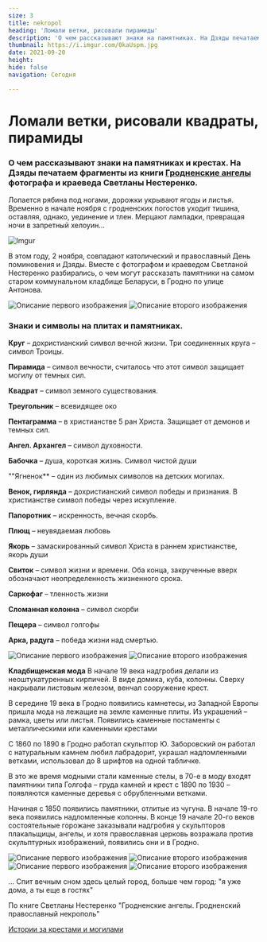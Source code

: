 ```yaml
---
size: 3
title: nekropol
heading: 'Ломали ветки, рисовали пирамиды'
description: 'О чем рассказывают знаки на памятниках. На Дзяды печатаем фрагменты из книги "Гродненские ангелы"'
thumbnail: https://i.imgur.com/0kaUspm.jpg
date: 2021-09-20
height: 
hide: false
navigation: Сегодня

---
```

# **Ломали ветки, рисовали квадраты, пирамиды**

### О чем рассказывают знаки на памятниках и крестах. На Дзяды печатаем фрагменты из книги [Гродненские ангелы](https://www.mamgrodno.com/projects/angelmam.html) фотографа и краеведа Светланы Нестеренко.

Лопается рябина под ногами, дорожки укрывают ягоды и листья. Временно в начале ноября с гродненских погостов уходит тишина, оставляя, однако, уединение и тлен. Мерцают лампадки, превращая ночи в запретный хелоуин... 

![Imgur](https://i.imgur.com/EUAcXt9.jpg)

В этом году, 2 ноября, совпадают католический и православный День поминовения и Дзяды. Вместе с фотографом и краеведом Светланой Нестеренко разбирались, о чем могут
рассказать памятники на самом старом  коммунальном кладбище Беларуси, в Гродно по улице Антонова.

<div class="gallery2">
<img src="https://i.imgur.com/Op8abQ7.jpeg" alt="Описание первого изображения"> 
<img src="https://i.imgur.com/35yEqRe.jpeg" alt="Описание второго изображения"> 
</div>

### Знаки и символы на плитах и памятниках.

**Круг** – дохристианский символ вечной жизни. Три соединенных круга – символ Троицы. 

**Пирамида** – символ вечности, считалось что этот символ защищает могилу от темных сил.

**Квадрат** – символ земного существования.

**Треугольник** – всевидящее око

**Пентаграмма** – в христианстве 5 ран Христа. Защищает от демонов и темных сил.

**Ангел. Архангел** – символ духовности.

**Бабочка** – душа, короткая жизнь. Символ чистой души

""Ягненок** – один из любимых символов на детских могилах.

**Венок, гирлянда** – дохристианский символ победы и признания. В христианстве символ победы через искупление. 

**Папоротник** – искренность, вечная скорбь.

**Плющ** – неувядаемая любовь

**Якорь** – замаскированный символ Христа в раннем христианстве, якорь души

**Свиток** – символ жизни и времени. Оба конца, закрученные вверх обозначают неопределенность жизненного срока. 

**Саркофаг** – тленность жизни

**Сломанная колонна** – символ скорби

**Пещера** – символ голгофы

**Арка, радуга** – победа жизни над смертью.

<div class="gallery2">
<img src="https://i.imgur.com/QcZZKzi.jpeg" alt="Описание первого изображения"> 
<img src="https://i.imgur.com/4TaQQdN.jpeg" alt="Описание второго изображения"> 
</div>

**Кладбищенская мода** 
В начале 19 века надгробия делали из неоштукатуренных кирпичей. В виде домика, куба, колонны. Сверху накрывали листовым железом, венчал сооружение крест.

В середине 19 века в Гродно появились камнетесы, из Западной Европы пришла мода на лежащие на земле каменные плиты. Из украшений – рамка, цветы или листья.  Появились каменные постаменты с металлическими или каменными крестами

С 1860 по 1890 в Гродно работал скульптор Ю. Заборовский он работал с натуральным камнем любил лабрадорит, украшал надломленными ветками, использовал до 8 шрифтов на одной табличке.

В это же время модными стали каменные стелы, в 70-е в моду входят памятники типа Голгофа – груда камней и крест с 1890 по 1930 – появляются каменные деревья с обрубленными ветками.

Начиная с 1850 появились памятники, отлитые из чугуна. В начале 19-го века появились надломленные колонны. В конце 19 начале 20-го веков состоятельные горожане заказывали надгробия у скульпторов плакальщицы, ангелы, и хотя православная церковь возражала против скульптурных изображений, появились они и в Гродно.

<div class="gallery2">
<img src="https://i.imgur.com/BLg572Z.jpeg" alt="Описание первого изображения"> 
<img src="https://i.imgur.com/rULNa4a.jpeg" alt="Описание второго изображения"> 
</div>

<div class="gallery2">
<img src="https://i.imgur.com/DhE24rP.jpeg" alt="Описание первого изображения"> 
<img src="https://i.imgur.com/VLAOq6r.jpeg" alt="Описание второго изображения"> 
</div>

... Спит вечным сном здесь целый город, больше чем город: "я уже дома, а ты еще в гостях"

По книге Светланы Нестеренко "Гродненские ангелы. Гродненский православный некрополь"

[Истории за крестами и могилами](https://www.mamgrodno.com/projects/angelmam.html)
